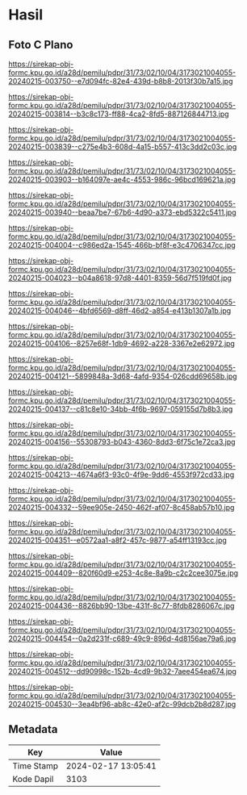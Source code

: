 # Hasil

## Foto C Plano

https://sirekap-obj-formc.kpu.go.id/a28d/pemilu/pdpr/31/73/02/10/04/3173021004055-20240215-003750--e7d094fc-82e4-439d-b8b8-2013f30b7a15.jpg

https://sirekap-obj-formc.kpu.go.id/a28d/pemilu/pdpr/31/73/02/10/04/3173021004055-20240215-003814--b3c8c173-ff88-4ca2-8fd5-887126844713.jpg

https://sirekap-obj-formc.kpu.go.id/a28d/pemilu/pdpr/31/73/02/10/04/3173021004055-20240215-003839--c275e4b3-608d-4a15-b557-413c3dd2c03c.jpg

https://sirekap-obj-formc.kpu.go.id/a28d/pemilu/pdpr/31/73/02/10/04/3173021004055-20240215-003903--b164097e-ae4c-4553-986c-96bcd169621a.jpg

https://sirekap-obj-formc.kpu.go.id/a28d/pemilu/pdpr/31/73/02/10/04/3173021004055-20240215-003940--beaa7be7-67b6-4d90-a373-ebd5322c5411.jpg

https://sirekap-obj-formc.kpu.go.id/a28d/pemilu/pdpr/31/73/02/10/04/3173021004055-20240215-004004--c986ed2a-1545-466b-bf8f-e3c4706347cc.jpg

https://sirekap-obj-formc.kpu.go.id/a28d/pemilu/pdpr/31/73/02/10/04/3173021004055-20240215-004023--b04a8618-97d8-4401-8359-56d7f519fd0f.jpg

https://sirekap-obj-formc.kpu.go.id/a28d/pemilu/pdpr/31/73/02/10/04/3173021004055-20240215-004046--4bfd6569-d8ff-46d2-a854-e413b1307a1b.jpg

https://sirekap-obj-formc.kpu.go.id/a28d/pemilu/pdpr/31/73/02/10/04/3173021004055-20240215-004106--8257e68f-1db9-4692-a228-3367e2e62972.jpg

https://sirekap-obj-formc.kpu.go.id/a28d/pemilu/pdpr/31/73/02/10/04/3173021004055-20240215-004121--5899848a-3d68-4afd-9354-026cdd69658b.jpg

https://sirekap-obj-formc.kpu.go.id/a28d/pemilu/pdpr/31/73/02/10/04/3173021004055-20240215-004137--c81c8e10-34bb-4f6b-9697-059155d7b8b3.jpg

https://sirekap-obj-formc.kpu.go.id/a28d/pemilu/pdpr/31/73/02/10/04/3173021004055-20240215-004156--55308793-b043-4360-8dd3-6f75c1e72ca3.jpg

https://sirekap-obj-formc.kpu.go.id/a28d/pemilu/pdpr/31/73/02/10/04/3173021004055-20240215-004213--4674a6f3-93c0-4f9e-9dd6-4553f972cd33.jpg

https://sirekap-obj-formc.kpu.go.id/a28d/pemilu/pdpr/31/73/02/10/04/3173021004055-20240215-004332--59ee905e-2450-462f-af07-8c458ab57b10.jpg

https://sirekap-obj-formc.kpu.go.id/a28d/pemilu/pdpr/31/73/02/10/04/3173021004055-20240215-004351--e0572aa1-a8f2-457c-9877-a54ff13193cc.jpg

https://sirekap-obj-formc.kpu.go.id/a28d/pemilu/pdpr/31/73/02/10/04/3173021004055-20240215-004409--820f60d9-e253-4c8e-8a9b-c2c2cee3075e.jpg

https://sirekap-obj-formc.kpu.go.id/a28d/pemilu/pdpr/31/73/02/10/04/3173021004055-20240215-004436--8826bb90-13be-431f-8c77-8fdb8286067c.jpg

https://sirekap-obj-formc.kpu.go.id/a28d/pemilu/pdpr/31/73/02/10/04/3173021004055-20240215-004454--0a2d231f-c689-49c9-896d-4d8156ae79a6.jpg

https://sirekap-obj-formc.kpu.go.id/a28d/pemilu/pdpr/31/73/02/10/04/3173021004055-20240215-004512--dd90998c-152b-4cd9-9b32-7aee454ea674.jpg

https://sirekap-obj-formc.kpu.go.id/a28d/pemilu/pdpr/31/73/02/10/04/3173021004055-20240215-004530--3ea4bf96-ab8c-42e0-af2c-99dcb2b8d287.jpg


## Metadata

| Key        | Value               |
| ---------- | ------------------- |
| Time Stamp | 2024-02-17 13:05:41 |
| Kode Dapil | 3103                |



